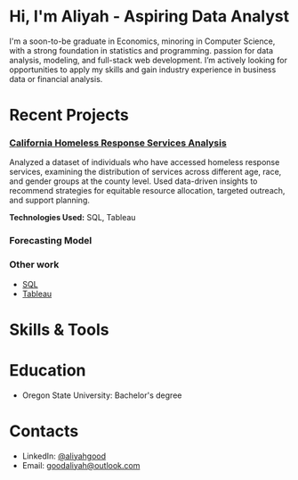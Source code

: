 # Hi, I'm Aliyah - Aspiring Data Analyst

I'm a soon-to-be graduate in Economics, minoring in Computer Science, with a strong foundation in statistics and programming. passion for data analysis, modeling, and full-stack web development. I’m actively looking for opportunities to apply my skills and gain industry experience in business data or financial analysis.



# Recent Projects

### [California Homeless Response Services Analysis](https://github.com/aliyahgood/portfolio/tree/main/Homelessness%20in%20California#homelessness-in-california-a-county-level-analysis)
Analyzed a dataset of individuals who have accessed homeless response services, examining the distribution of services across different age, race, and gender groups at the county level. Used data-driven insights to recommend strategies for equitable resource allocation, targeted outreach, and support planning.

**Technologies Used:** SQL, Tableau

### Forecasting Model
### Other work
- [SQL](https://github.com/aliyahgood/portfolio/tree/main/Projects/SQL)
- [Tableau](https://github.com/aliyahgood/portfolio/tree/main/Projects/Tableau)

# Skills & Tools

# Education 
- Oregon State University: Bachelor's degree
  
# Contacts
- LinkedIn: [@aliyahgood](https://www.linkedin.com/in/aliyah-good-5a5520253/)
- Email: goodaliyah@outlook.com
